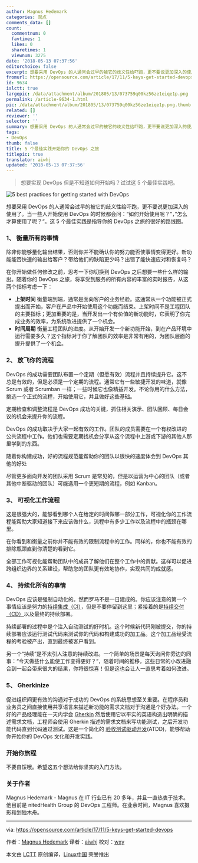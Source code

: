 ```yaml
---
author: Magnus Hedemark
categories: 观点
comments_data: []
count:
  commentnum: 0
  favtimes: 1
  likes: 0
  sharetimes: 1
  viewnum: 3275
date: '2018-05-13 07:37:56'
editorchoice: false
excerpt: 想要采用 DevOps 的人通常会过早的被它的歧义性给吓跑，更不要说更加深入的使用了。当一些人开始使用 DevOps 的时候都会问：“如何开始使用呢？”，”怎么才算使用了呢？“。
fromurl: https://opensource.com/article/17/11/5-keys-get-started-devops
id: 9634
islctt: true
largepic: /data/attachment/album/201805/13/073759q00kz56ze1eiqe1p.png
permalink: /article-9634-1.html
pic: /data/attachment/album/201805/13/073759q00kz56ze1eiqe1p.png.thumb.jpg
related: []
reviewer: ''
selector: ''
summary: 想要采用 DevOps 的人通常会过早的被它的歧义性给吓跑，更不要说更加深入的使用了。当一些人开始使用 DevOps 的时候都会问：“如何开始使用呢？”，”怎么才算使用了呢？“。
tags:
- DevOps
thumb: false
title: 5 个最佳实践开始你的 DevOps 之旅
titlepic: true
translator: aiwhj
updated: '2018-05-13 07:37:56'
---
```



> 
> 想要实现 DevOps 但是不知道如何开始吗？试试这 5 个最佳实践吧。
> 
> 
> 


![5 best practices for getting started with DevOps](/data/attachment/album/201805/13/073759q00kz56ze1eiqe1p.png "5 best practices for getting started with DevOps")


想要采用 DevOps 的人通常会过早的被它的歧义性给吓跑，更不要说更加深入的使用了。当一些人开始使用 DevOps 的时候都会问：“如何开始使用呢？”，”怎么才算使用了呢？“。这 5 个最佳实践是指导你的 DevOps 之旅的很好的路线图。


### 1、 衡量所有的事情


除非你能够量化输出结果，否则你并不能确认你的努力能否使事情变得更好。新功能能否快速的输出给客户？带给他们的缺陷更少吗？出错了能快速应对和恢复吗？


在你开始做任何修改之前，思考一下你切换到 DevOps 之后想要一些什么样的输出。随着你的 DevOps 之旅，将享受到服务的所有内容的丰富的实时报告，从这两个指标考虑一下：


* **上架时间** 衡量端到端，通常是面向客户的业务经验。这通常从一个功能被正式提出而开始，客户在产品中开始使用这个功能而结束。上架时间不是工程团队的主要指标；更加重要的是，当开发出一个有价值的新功能时，它表明了你完成业务的效率，为系统改进提供了一个机会。
* **时间周期** 衡量工程团队的进度。从开始开发一个新功能开始，到在产品环境中运行需要多久？这个指标对于你了解团队的效率是非常有用的，为团队层面的提升提供了一个机会。


### 2、 放飞你的流程


DevOps 的成功需要团队布置一个定期（但愿有效）流程并且持续提升它。这不总是有效的，但是必须是一个定期的流程。通常它有一些敏捷开发的味道，就像 Scrum 或者 Scrumban 一样；一些时候它也像精益开发。不论你用的什么方法，挑选一个正式的流程，开始使用它，并且做好这些基础。


定期检查和调整流程是 DevOps 成功的关键，抓住相关演示、团队回顾、每日会议的机会来提升你的流程。


DevOps 的成功取决于大家一起有效的工作。团队的成员需要在一个有权改进的公共流程中工作。他们也需要定期找机会分享从这个流程中上游或下游的其他人那里学到的东西。


随着你构建成功，好的流程规范能帮助你的团队以很快的速度体会到 DevOps 其他的好处


尽管更多面向开发的团队采用 Scrum 是常见的，但是以运营为中心的团队（或者其他中断驱动的团队）可能选用一个更短期的流程，例如 Kanban。


### 3、 可视化工作流程


这是很强大的，能够看到哪个人在给定的时间做哪一部分工作，可视化你的工作流程能帮助大家知道接下来应该做什么，流程中有多少工作以及流程中的瓶颈在哪里。


在你看到和衡量之前你并不能有效的限制流程中的工作。同样的，你也不能有效的排除瓶颈直到你清楚的看到它。


全部工作可视化能帮助团队中的成员了解他们在整个工作中的贡献。这样可以促进跨组织边界的关系建设，帮助您的团队更有效地协作，实现共同的成就感。


### 4、 持续化所有的事情


DevOps 应该是强制自动化的。然而罗马不是一日建成的。你应该注意的第一个事情应该是努力的[持续集成（CI）](https://martinfowler.com/articles/continuousIntegration.html)，但是不要停留到这里；紧接着的是[持续交付（CD）](https://martinfowler.com/bliki/ContinuousDelivery.html)以及最终的持续部署。


持续部署的过程中是个注入自动测试的好时机。这个时候新代码刚被提交，你的持续部署应该运行测试代码来测试你的代码和构建成功的加工品。这个加工品经受流程的考验被产出，直到最终被客户看到。


另一个“持续”是不太引人注意的持续改进。一个简单的场景是每天询问你旁边的同事：“今天做些什么能使工作变得更好？”，随着时间的推移，这些日常的小改进融合到一起会带来很大的结果，你将很惊喜！但是这也会让人一直思考着如何改进。


### 5、 Gherkinize


促进组织间更有效的沟通对于成功的 DevOps 的系统思想至关重要。在程序员和业务员之间直接使用共享语言来描述新功能的需求文档对于沟通是个好办法。一个好的产品经理能在一天内学会 [Gherkin](https://cucumber.io/docs/reference) 然后使用它以平实的英语构造出明确的描述需求文档，工程师会使用 Gherkin 描述的需求文档来写功能测试，之后开发功能代码直到代码通过测试。这是一个简化的 [验收测试驱动开发](https://en.wikipedia.org/wiki/Acceptance_test%E2%80%93driven_development)(ATDD)，能够帮助你开始你的 DevOps 文化和开发实践。


### 开始你旅程


不要自馁哦。希望这五个想法给你坚实的入门方法。


### 关于作者


Magnus Hedemark - Magnus 在 IT 行业已有 20 多年，并且一直热衷于技术。他目前是 nitedHealth Group 的 DevOps 工程师。在业余时间，Magnus 喜欢摄影和划独木舟。




---


via: <https://opensource.com/article/17/11/5-keys-get-started-devops>


作者：[Magnus Hedemark](https://opensource.com/users/magnus919) 译者：[aiwhj](https://github.com/aiwhj) 校对：[wxy](https://github.com/wxy)


本文由 [LCTT](https://github.com/LCTT/TranslateProject) 原创编译，[Linux中国](https://linux.cn/) 荣誉推出